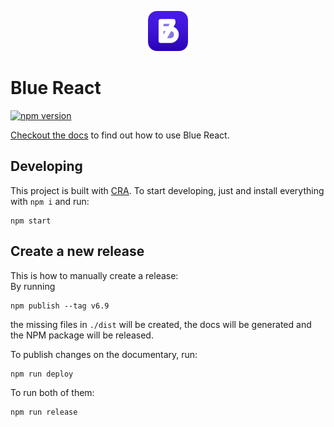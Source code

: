 <p align="center">
<img src="https://raw.githubusercontent.com/bruegmann/blue-react/master/public/logo192.png" alt="Blue Icon" width="64px" height="64px">
</p>

# Blue React

[![npm version](https://img.shields.io/npm/v/blue-react/legacy)](https://www.npmjs.com/package/blue-react)

[Checkout the docs](https://bruegmann.github.io/blue-react) to find out how to use Blue React.


## Developing

This project is built with [CRA](https://create-react-app.dev/). To start developing, just and install everything with `npm i` and run:
```
npm start
```

## Create a new release

This is how to manually create a release:\
By running
```
npm publish --tag v6.9
```
the missing files in `./dist` will be created, the docs will be generated and the NPM package will be released.

To publish changes on the documentary, run:
```
npm run deploy
```

To run both of them:
```
npm run release
```
